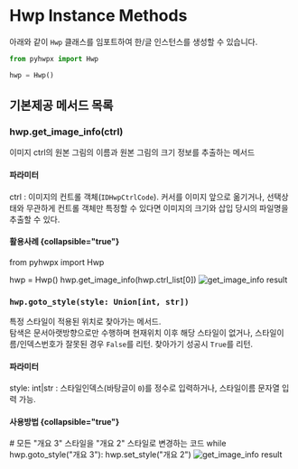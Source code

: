 # Hwp Instance Methods

아래와 같이 `Hwp` 클래스를 임포트하여 한/글 인스턴스를 생성할 수 있습니다.

```Python
from pyhwpx import Hwp

hwp = Hwp()
```

## 기본제공 메서드 목록

### hwp.get_image_info(ctrl)
이미지 ctrl의 원본 그림의 이름과
원본 그림의 크기 정보를 추출하는 메서드

#### 파라미터

ctrl
: 이미지의 컨트롤 객체(`IDHwpCtrlCode`). 커서를 이미지 앞으로 옮기거나, 선택상태와 무관하게 컨트롤 객체만 특정할 수 있다면 이미지의 크기와 삽입 당시의 파일명을 추출할 수 있다.

#### 활용사례 {collapsible="true"}

<tabs>
    <tab title="소스코드">
<code-block lang="py">
from pyhwpx import Hwp

hwp = Hwp()
hwp.get_image_info(hwp.ctrl_list[0])
</code-block>
    </tab>
    <tab title="실행화면">
        <img src="001.png" alt="get_image_info result" />
</tab>
</tabs>

### `hwp.goto_style(style: Union[int, str])`

특정 스타일이 적용된 위치로 찾아가는 메서드.  
탐색은 문서아랫방향으로만 수행하며 현재위치 이후 해당 스타일이 없거나,
스타일이름/인덱스번호가 잘못된 경우 `False`를 리턴. 찾아가기 성공시 `True`를 리턴.

#### 파라미터

style: int|str
: 스타일인덱스(바탕글이 `0`)를 정수로 입력하거나, 스타일이름 문자열 입력 가능.

#### 사용방법 {collapsible="true"}

<tabs>
    <tab title="예시코드">
<code-block lang="Python">
# 모든 "개요 3" 스타일을 "개요 2" 스타일로 변경하는 코드
while hwp.goto_style("개요 3"):
    hwp.set_style("개요 2")
</code-block>
    </tab>
    <tab title="실행화면">
        <img src="style_change.gif" alt="get_image_info result" />
</tab>
</tabs>